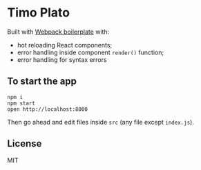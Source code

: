 Timo Plato
=====================

Built with [Webpack boilerplate](https://github.com/gaearon/react-transform-boilerplate) with:

* hot reloading React components;
* error handling inside component `render()` function;
* error handling for syntax errors


## To start the app

```
npm i
npm start
open http://localhost:8000
```

Then go ahead and edit files inside `src` (any file except `index.js`).


## License

MIT
